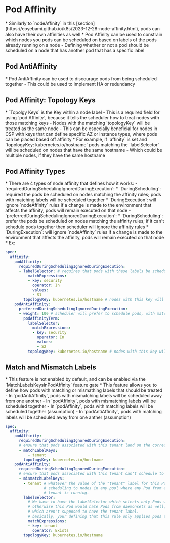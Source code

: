 <h1>Pod Affinity</h1>
* Similarly to `nodeAffinity` in this [section](https://eoyebami.github.io/k8s/2023-12-28-node-affinity.html), pods can also have their own affinities as well
* Pod Affinity can be used to constrain which nodes you pods can be scheduled on based on labels of the pods already running on a node
  - Defining whether or not a pod should be scheduled on a node that has another pod that has a specific label

<h2>Pod AntiAffinity</h2>
* Pod AntiAffinity can be used to discourage pods from being scheduled together 
  - This could be used to implement HA or redundancy

<h2>Pod Affinity: Topology Keys</h2>
* `Topolgy Keys` is the Key within a node label
  - This is a required field for using `pod Affinity`, because it tells the scheduler how to treat nodes with those matching keys
  - Nodes with the matching `topologyKey` will be treated as the same node
  - This can be especially beneficial for nodes in CSP with keys that can define specific AZ or instance types, where pods can be placed based off affinity
* For example, if `affinity` is set and `topologyKey: kubernetes.io/hostname` pods matching the `labelSelector` will be scheduled on nodes that have the same hostname
  - Which could be multiple nodes, if they have the same hostname

<h2>Pod Affinity Types</h2>
* There are 4 types of node affinity that defines how it works:
  - `requiredDuringSchedulingIgnoredDuringExecution`: 
    * `DuringScheduling`: required the pods be scheduled on nodes matching the affinity rules; pods with matching labels will be scheduled together
    * `DuringExecution`: will ignore `nodeAffinity` rules if a change is made to the environment that affects the affinity, pods will remain executed on that node
  - `preferredDuringSchedulingIgnoredDuringExecution`:
    * `DuringScheduling`: prefer the pods be scheduled on nodes matching the affinity rules; if it can't schedule pods together then scheduler will ignore the affinity rules
    * `DuringExecution`: will ignore `nodeAffinity` rules if a change is made to the environment that affects the affinity, pods will remain executed on that node
* Ex:

```yml
spec:
  affinity:
    podAffinity:
      requiredDuringSchedulingIgnoredDuringExecution:
      - labelSelector: # requires that pods with these labels be scheduled together
          matchExpressions:
          - key: security
            operator: In
            values:
            - S1
        topologyKey: kubernetes.io/hostname # nodes with this key will be treated as the same
    podAntiAffinity:
      preferredDuringSchedulingIgnoredDuringExecution:
      - weight: 100 # scheduler will prefer to schedule pods, with matching labels, away from one another
        podAffinityTerm:
          labelSelector:
            matchExpressions:
            - key: security
              operator: In
              values:
              - S2
          topologyKey: kubernetes.io/hostname # nodes with this key will be treated the same
```

<h2>Match and Mismatch Labels</h2>
* This feature is not enabled by default, and can be enabled via the `MatchLabelsKeysInPodAffinity` feature gate
* This feature allows you to define how pods with matching or mismathing labels that should be treated
  - In `podAntiAffinity`, pods with mismatching labels will be scheduled away from one another
  - In `podAffinity`, pods with mismatching labels will be scheduled together
  - In `podAffinity`, pods with matching labels will be scheduled together (assumption)
  - In `podAntiAffinity`, pods with matching labels will be scheduled away from one anther (assumption)

```yml
spec:
  affinity:
    podAffinity:
      requiredDuringSchedulingIgnoredDuringExecution:
      # ensure that pods associated with this tenant land on the correct node pool
      - matchLabelKeys:
          - tenant
        topologyKey: kubernetes.io/hostname
    podAntiAffinity:
      requiredDuringSchedulingIgnoredDuringExecution:
      # ensure that pods associated with this tenant can't schedule to nodes used for another tenant
      - mismatchLabelKeys:
        - tenant # whatever the value of the "tenant" label for this Pod, prevent
                 # scheduling to nodes in any pool where any Pod from a different
                 # tenant is running.
        labelSelector:
          # We have to have the labelSelector which selects only Pods with the tenant label,
          # otherwise this Pod would hate Pods from daemonsets as well, for example,
          # which aren't supposed to have the tenant label.
          # basically, your defining that this rule only applies pods that have this label, rather than for this to be a cluster wide rule
          matchExpressions:
          - key: tenant
            operator: Exists
        topologyKey: kubernetes.io/hostname
```  

